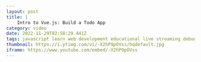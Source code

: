 ```yaml
---
layout: post
title: |
    Intro to Vue.js: Build a Todo App
category: video
date: 2022-11-29T02:58:29.441Z
tags: javascript learn web development educational live streaming debug full stack html learning frameworks frontend coding mechanical keyboard programming to code css vscode backend lesson how node.js debugging vuejs Todo to do JavaScript intro Todo app app fundamentals Vue js beginner
thumbnail: https://i.ytimg.com/vi/-X2hP9pOVss/hqdefault.jpg
iframe: https://www.youtube.com/embed/-X2hP9pOVss
---
```

